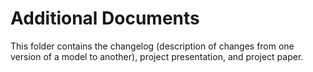# Additional Documents
This folder contains the changelog (description of changes from one version of a model to another), project presentation, and project paper.
